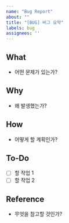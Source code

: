 ```yaml
---
name: "Bug Report"
about: ""
title: "[BUG] 버그 요약"
labels: bug
assignees: ''
---
```


## What
- 어떤 문제가 있는가?

## Why
- 왜 발생했는가?

## How
- 어떻게 할 계획인가?

## To-Do
- [ ] 할 작업 1
- [ ] 할 작업 2

## Reference
- 무엇을 참고할 것인가?
